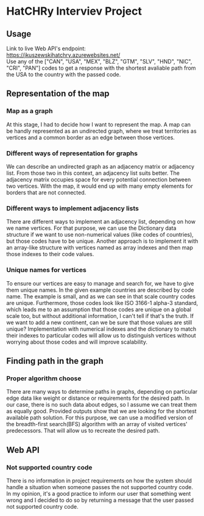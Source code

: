 # HatCHRy Interviev Project

## Usage
Link to live Web API's endpoint: https://jkuszewskihatchry.azurewebsites.net/  
Use any of the ["CAN", "USA", "MEX", "BLZ", "GTM", "SLV", "HND", "NIC", "CRI", "PAN"] codes to get a response with the shortest avaliable path from the USA to the country with the passed code.

## Representation of the map
### Map as a graph
At this stage, I had to decide how I want to represent the map.
A map can be handly represented as an undirected graph, where we treat territories as vertices and a common border as an edge between those vertices.

### Different ways of representation for graphs
We can describe an undirected graph as an adjacency matrix or adjacency list. From those two in this context, an adjacency list suits better. The adjacency matrix occupies space for every potential connection between two vertices. With the map, it would end up with many empty elements for borders that are not connected.

### Different ways to implement adjacency lists
There are different ways to implement an adjacency list, depending on how we name vertices. For that purpose, we can use the Dictionary data structure if we want to use non-numerical values (like codes of countries), but those codes have to be unique. Another approach is to implement it with an array-like structure with vertices named as array indexes and then map those indexes to their code values.

### Unique names for vertices
To ensure our vertices are easy to manage and search for, we have to give them unique names. In the given example countries are described by code name. The example is small, and as we can see in that scale country codes are unique. Furthermore, those codes look like ISO 3166-1 alpha-3 standard, which leads me to an assumption that those codes are unique on a global scale too, but without additional information, I can't tell if that's the truth. If we want to add a new continent, can we be sure that those values are still unique? Implementation with numerical indexes and the dictionary to match their indexes to particular codes will allow us to distinguish vertices without worrying about those codes and will improve scalability.

## Finding path in the graph
### Proper algorithm choose
There are many ways to determine paths in graphs, depending on particular edge data like weight or distance or requirements for the desired path. In our case, there is no such data about edges, so I assume we can treat them as equally good. Provided outputs show that we are looking for the shortest available path solution. For this purpose, we can use a modified version of the breadth-first search(BFS) algorithm with an array of visited vertices' predecessors. That will allow us to recreate the desired path.

## Web API
### Not supported country code
There is no information in project requirements on how the system should handle a situation when someone passes the not supported country code.  In my opinion, it's a good practice to inform our user that something went wrong and I decided to do so by returning a message that the user passed not supported country code.
